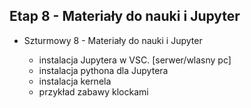 ## Etap 8 - Materiały do nauki i Jupyter


- Szturmowy 8 - Materiały do nauki i Jupyter

	- instalacja Jupytera w VSC. [serwer/wlasny pc]
	- instalacja pythona dla Jupytera
	- instalacja kernela
	- przykład zabawy klockami

